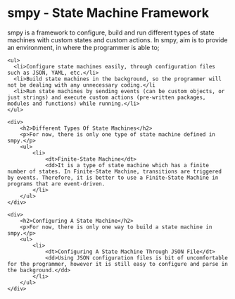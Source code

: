 <h1>smpy - State Machine Framework</h1>

<div>
    <p>smpy is a framework to configure, build and run different types of state machines with custom states and custom actions. In smpy, aim is to provide an environment, in where the programmer is able to;</p>
    
    <ul>
      <li>Configure state machines easily, through configuration files such as JSON, YAML, etc.</li>
      <li>Build state machines in the background, so the programmer will not be dealing with any unnecessary coding.</li
      <li>Run state machines by sending events (can be custom objects, or just strings) and execute custom actions (pre-written packages, modules and functions) while running.</li>
    </ul>
    
    <div>
        <h2>Different Types Of State Machines</h2>
        <p>For now, there is only one type of state machine defined in smpy.</p>
        <ul>
            <li>
                <dt>Finite-State Machine</dt>
                <dd>It is a type of state machine which has a finite number of states. In Finite-State Machine, transitions are triggered by events. Therefore, it is better to use a Finite-State Machine in programs that are event-driven.
            </li>
        </ul>
    </div>
  
    <div>
        <h2>Configuring A State Machine</h2>
        <p>For now, there is only one way to build a state machine in smpy.</p>
        <ul>
            <li>
                <dt>Configuring A State Machine Through JSON File</dt>
                <dd>Using JSON configuration files is bit of uncomfortable for the programmer, however it is still easy to configure and parse in the background.</dd>
            </li>
        </ul>
    </div>
</div>
